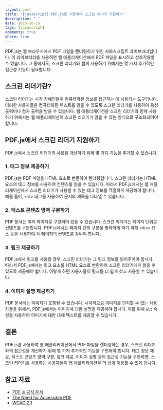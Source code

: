 ```yaml
---
layout: post
title: "[javascript] PDF.js를 사용하여 스크린 리더기 지원하기"
description: " "
date: 2023-10-19
tags: [javascript]
comments: true
share: true
---
```


PDF.js는 웹 브라우저에서 PDF 파일을 렌더링하기 위한 자바스크립트 라이브러리입니다. 이 라이브러리를 사용하면 웹 애플리케이션에서 PDF 파일을 표시하고 상호작용할 수 있습니다. 그 중에서도, 스크린 리더기와 함께 사용하기 위해서는 몇 가지 추가적인 접근성 기능이 필요합니다. 

## 스크린 리더기란?

스크린 리더기는 시각 장애인들이 컴퓨터화된 정보를 접근하는 데 사용되는 도구입니다. 이러한 사용자들은 컴퓨터화된 텍스트를 읽을 수 있도록 스크린 리더기를 사용하여 음성 출력이나 점자 출력을 받을 수 있습니다. 웹 애플리케이션을 스크린 리더기와 함께 사용하기 위해서는 웹 애플리케이션이 스크린 리더기가 읽을 수 있는 방식으로 구조화되어야 합니다.

## PDF.js에서 스크린 리더기 지원하기

PDF.js에서 스크린 리더기의 사용을 개선하기 위해 몇 가지 기능을 추가할 수 있습니다.

### 1. 태그 정보 제공하기

PDF.js는 PDF 파일을 HTML 요소로 변환하여 렌더링합니다. 스크린 리더기는 HTML 요소의 태그 정보를 사용하여 컨텐츠를 읽을 수 있습니다. 따라서 PDF.js에서는 웹 애플리케이션에서 스크린 리더기가 사용할 수 있는 태그 정보를 적절하게 제공해야 합니다. 예를 들어, `<h1>` 태그를 사용하여 문서의 제목을 나타낼 수 있습니다.

### 2. 텍스트 콘텐츠 영역 구분하기

PDF 문서는 여러 페이지로 구성되어 있을 수 있습니다. 스크린 리더기는 페이지 단위로 컨텐츠를 구분합니다. PDF.js에서는 페이지 간의 구분을 명확하게 하기 위해 `<div>` 요소 등을 사용하여 각 페이지의 컨텐츠를 감싸야 합니다.

### 3. 링크 제공하기

PDF.js에서 링크를 사용할 경우, 스크린 리더기는 그 링크 정보를 읽어주어야 합니다. 따라서 PDF.js에서는 링크 요소를 HTML 요소로 변환하여 스크린 리더기에게 읽을 수 있도록 제공해야 합니다. 이렇게 하면 사용자들이 링크를 더 쉽게 찾고 사용할 수 있습니다.

### 4. 이미지 설명 제공하기

PDF 문서에는 이미지가 포함될 수 있습니다. 시각적으로 이미지를 인지할 수 없는 사용자들을 위해서, PDF.js에서는 이미지에 대한 설명을 제공해야 합니다. 이를 위해 `alt` 속성을 사용하여 이미지에 대한 대체 텍스트를 제공할 수 있습니다.

## 결론

PDF.js를 사용하여 웹 애플리케이션에서 PDF 파일을 렌더링하는 경우, 스크린 리더기와의 접근성을 개선하기 위해 몇 가지 추가적인 기능을 구현해야 합니다. 태그 정보 제공, 텍스트 콘텐츠 영역 구분, 링크 제공, 이미지 설명 등의 접근성 기능을 구현하면, 스크린 리더기를 사용하는 사용자들이 웹 애플리케이션을 더 쉽게 이용할 수 있게 됩니다.

## 참고 자료

- [PDF.js 공식 문서](https://mozilla.github.io/pdf.js/)
- [The Need for Accessible PDF](https://www.deque.com/blog/need-accessible-pdf/)
- [WCAG 2.1](https://www.w3.org/TR/WCAG21/)